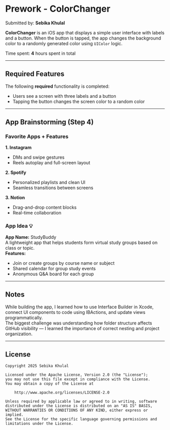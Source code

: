 # Prework - ColorChanger

Submitted by: **Sebika Khulal**

**ColorChanger** is an iOS app that displays a simple user interface with labels and a button. When the button is tapped, the app changes the background color to a randomly generated color using `UIColor` logic.

Time spent: **4** hours spent in total

---

## Required Features

The following **required** functionality is completed:

-  Users see a screen with three labels and a button
-  Tapping the button changes the screen color to a random color

---

## App Brainstorming (Step 4)

### Favorite Apps + Features

**1. Instagram**  
- DMs and swipe gestures  
- Reels autoplay and full-screen layout  

**2. Spotify**  
- Personalized playlists and clean UI  
- Seamless transitions between screens  

**3. Notion**  
- Drag-and-drop content blocks  
- Real-time collaboration  

### App Idea 💡  
**App Name:** StudyBuddy  
A lightweight app that helps students form virtual study groups based on class or topic.  
**Features:**
- Join or create groups by course name or subject
- Shared calendar for group study events
- Anonymous Q&A board for each group

---

## Notes

While building the app, I learned how to use Interface Builder in Xcode, connect UI components to code using IBActions, and update views programmatically.  
The biggest challenge was understanding how folder structure affects GitHub visibility — I learned the importance of correct nesting and project organization.

---

## License

    Copyright 2025 Sebika Khulal

    Licensed under the Apache License, Version 2.0 (the "License");
    you may not use this file except in compliance with the License.
    You may obtain a copy of the License at

        http://www.apache.org/licenses/LICENSE-2.0

    Unless required by applicable law or agreed to in writing, software
    distributed under the License is distributed on an "AS IS" BASIS,
    WITHOUT WARRANTIES OR CONDITIONS OF ANY KIND, either express or implied.
    See the License for the specific language governing permissions and
    limitations under the License.
